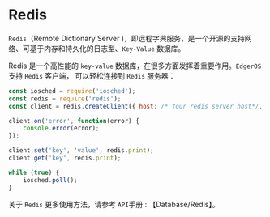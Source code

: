 # Redis
`Redis`（Remote Dictionary Server )，即远程字典服务，是一个开源的支持网络、可基于内存和持久化的日志型、`Key-Value` 数据库。

Redis 是一个高性能的  `key-value` 数据库，在很多方面发挥着重要作用。`EdgerOS` 支持 `Redis` 客户端， 可以轻松连接到 `Redis` 服务器：
```javascript
const iosched = require('iosched');
const redis = require('redis');
const client = redis.createClient({ host: /* Your redis server host*/, port: /*Your redis server port*/ });

client.on('error', function(error) {
	console.error(error);
});

client.set('key', 'value', redis.print);
client.get('key', redis.print);

while (true) {
	iosched.poll();
}
```

关于 `Redis` 更多使用方法，请参考 `API`手册 : 【Database/Redis】。

